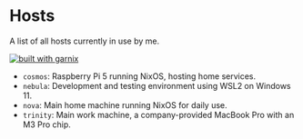 # Hosts

A list of all hosts currently in use by me.

[![built with garnix](https://img.shields.io/endpoint.svg?url=https%3A%2F%2Fgarnix.io%2Fapi%2Fbadges%2Fyash-garg%2Fdotfiles%3Fbranch%3Dstable)](https://garnix.io)

- `cosmos`: Raspberry Pi 5 running NixOS, hosting home services.
- `nebula`: Development and testing environment using WSL2 on Windows 11.
- `nova`: Main home machine running NixOS for daily use.
- `trinity`: Main work machine, a company-provided MacBook Pro with an M3 Pro chip.
